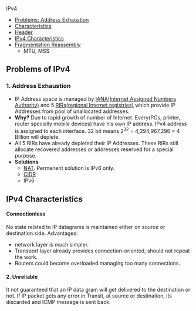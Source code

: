 IPv4
- [Problems: Address Exhaustion](#p)
- [Characteristics](#ch)
- [Header](IPv4_Header)
- [IPv4 Characteristics](IPv4_Characteristics)
- [Fragmentation Reassembly](Fragmentation_Reassembly)
  - MTU, MSS

<a name=p></a>
## Problems of IPv4
### 1. Address Exhaustion
- IP Address space is managed by [IANA(Internet Assigned Numbers Authority)](https://en.wikipedia.org/wiki/Internet_Assigned_Numbers_Authority) and 5 [RIRs(regional Internet registries)](https://en.wikipedia.org/wiki/Regional_Internet_registry) which provide IP Addresses from pool of unallocated addresses.
- **Why?** Due to rapid growth of number of Internet. Every(PCs, printer, router specially mobile devices) have his own IP address. IPv4 address is assigned to each interface. 32 bit means 2<sup>32</sup> = 4,294,967,296 = 4 Billion will deplete.
- All 5 RIRs have already depleted their IP Addresses. These RIRs still allocate recovered addresses or addresses reserved for a special purpose.
- **Solutions**
  - [NAT](https://sites.google.com/site/amitinterviewpreparation/networking/layer3/routing). Permenent solution is IPv6 only.
  - [CIDR](https://sites.google.com/site/amitinterviewpreparation/networking/layer3)
  - IPv6

<a name= ch></a>
## IPv4 Characteristics
#### Connectionless
No state related to IP datagrams is maintained either on source or destination side. Advantages:
- network layer is much simpler.
- Transport layer already provides connection-oriented, should not repeat the work.
- Routers could become overloaded managing too many connections.
#### 2. Unreliable
It not guaranteed that an IP data gram will get delivered to the destination or not. If IP packet gets any error in Transit, at source or destination, its discarded and ICMP message is sent back.

